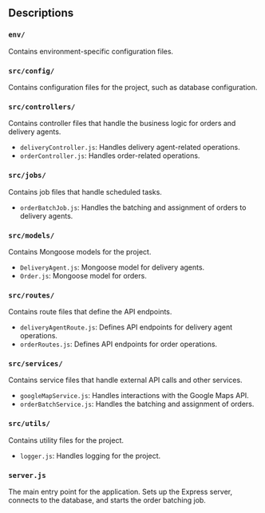
## Descriptions

### `env/`
Contains environment-specific configuration files.

### `src/config/`
Contains configuration files for the project, such as database configuration.

### `src/controllers/`
Contains controller files that handle the business logic for orders and delivery agents.

- `deliveryController.js`: Handles delivery agent-related operations.
- `orderController.js`: Handles order-related operations.

### `src/jobs/`
Contains job files that handle scheduled tasks.

- `orderBatchJob.js`: Handles the batching and assignment of orders to delivery agents.

### `src/models/`
Contains Mongoose models for the project.

- `DeliveryAgent.js`: Mongoose model for delivery agents.
- `Order.js`: Mongoose model for orders.

### `src/routes/`
Contains route files that define the API endpoints.

- `deliveryAgentRoute.js`: Defines API endpoints for delivery agent operations.
- `orderRoutes.js`: Defines API endpoints for order operations.

### `src/services/`
Contains service files that handle external API calls and other services.

- `googleMapService.js`: Handles interactions with the Google Maps API.
- `orderBatchService.js`: Handles the batching and assignment of orders.

### `src/utils/`
Contains utility files for the project.

- `logger.js`: Handles logging for the project.

### `server.js`
The main entry point for the application. Sets up the Express server, connects to the database, and starts the order batching job.